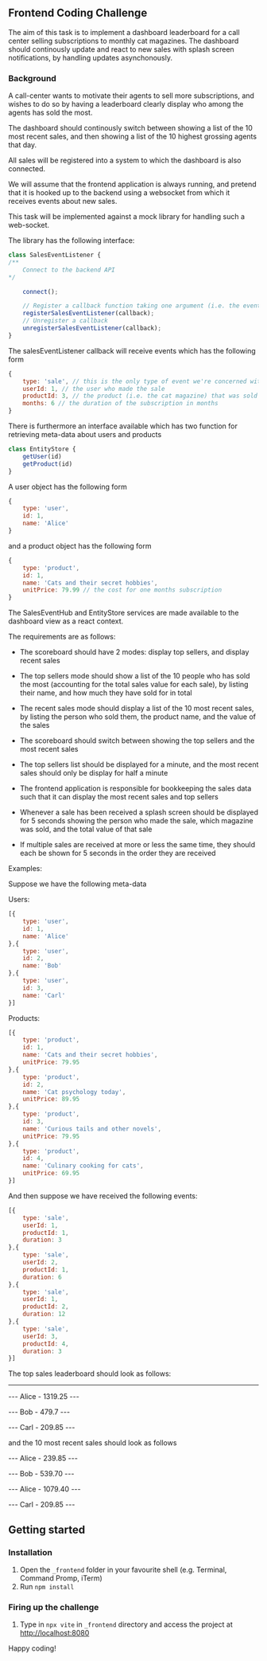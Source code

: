 
## Frontend Coding Challenge

The aim of this task is to implement a dashboard leaderboard for a call center selling subscriptions to monthly cat magazines. The dashboard should continously update and react to new sales with splash screen notifications, by handling updates asynchonously.

### Background

A call-center wants to motivate their agents to sell more subscriptions, and wishes to do so by having a leaderboard clearly display who among the agents has sold the most.

The dashboard should continously switch between showing a list of the 10 most recent sales, and then showing a list of the 10 highest grossing agents that day.

All sales will be registered into a system to which the dashboard is also connected.

We will assume that the frontend application is always running, and pretend that it is hooked up to the backend using a websocket from which it receives events about new sales.

This task will be implemented against a mock library for handling such a web-socket.

The library has the following interface:
```javascript
class SalesEventListener {
/**
	Connect to the backend API
*/

	connect();

	// Register a callback function taking one argument (i.e. the event)
	registerSalesEventListener(callback);
	// Unregister a callback
	unregisterSalesEventListener(callback);
}
```

The salesEventListener callback will receive events which has the following form
```javascript
{
	type: 'sale', // this is the only type of event we're concerned with
	userId: 1, // the user who made the sale
	productId: 3, // the product (i.e. the cat magazine) that was sold
	months: 6 // the duration of the subscription in months
}
```
There is furthermore an interface available which has two function for retrieving meta-data about users and products
```javascript
class EntityStore {
	getUser(id)
	getProduct(id)
}
```
A user object has the following form

```javascript
{
	type: 'user',
	id: 1,
	name: 'Alice'
}
```

and a product object has the following form

```javascript
{
	type: 'product',
	id: 1,
	name: 'Cats and their secret hobbies',
	unitPrice: 79.99 // the cost for one months subscription
}
```

The SalesEventHub and EntityStore services are made available to the dashboard view as a react context.

The requirements are as follows:

- The scoreboard should have 2 modes: display top sellers, and display recent sales

- The top sellers mode should show a list of the 10 people who has sold the most (accounting for the total sales value for each sale), by listing their name, and how much they have sold for in total

- The recent sales mode should display a list of the 10 most recent sales, by listing the person who sold them, the product name, and the value of the sales

- The scoreboard should switch between showing the top sellers and the most recent sales

- The top sellers list should be displayed for a minute, and the most recent sales should only be display for half a minute

- The frontend application is responsible for bookkeeping the sales data such that it can display the most recent sales and top sellers

- Whenever a sale has been received a splash screen should be displayed for 5 seconds showing the person who made the sale, which magazine was sold, and the total value of that sale

- If multiple sales are received at more or less the same time, they should each be shown for 5 seconds in the order they are received



Examples:

Suppose we have the following meta-data

Users:

```javascript
[{
	type: 'user',
	id: 1,
	name: 'Alice'
},{
	type: 'user',
	id: 2,
	name: 'Bob'
},{
	type: 'user',
	id: 3,
	name: 'Carl'
}]
```

Products:

```javascript
[{
	type: 'product',
	id: 1,
	name: 'Cats and their secret hobbies',
	unitPrice: 79.95
},{
	type: 'product',
	id: 2,
	name: 'Cat psychology today',
	unitPrice: 89.95
},{
	type: 'product',
	id: 3,
	name: 'Curious tails and other novels',
	unitPrice: 79.95
},{
	type: 'product',
	id: 4,
	name: 'Culinary cooking for cats',
	unitPrice: 69.95
}]
```

And then suppose we have received the following events:
```javascript
[{
	type: 'sale',
	userId: 1,
	productId: 1,
	duration: 3
},{
	type: 'sale',
	userId: 2,
	productId: 1,
	duration: 6
},{
	type: 'sale',
	userId: 1,
	productId: 2,
	duration: 12
},{
	type: 'sale',
	userId: 3,
	productId: 4,
	duration: 3
}]
```

The top sales leaderboard should look as follows:

----------------------

--- Alice - 1319.25 ---

--- Bob - 479.7 ---

--- Carl - 209.85 ---

and the 10 most recent sales should look as follows

--- Alice - 239.85 ---

--- Bob - 539.70 ---

--- Alice - 1079.40 ---

--- Carl - 209.85 ---

## Getting started
### Installation
1. Open the `_frontend` folder in your favourite shell (e.g. Terminal, Command Promp, iTerm)
2. Run `npm install`

### Firing up the challenge
1. Type in `npx vite` in `_frontend` directory and access the project at [http://localhost:8080](http://localhost:8080)

Happy coding!
